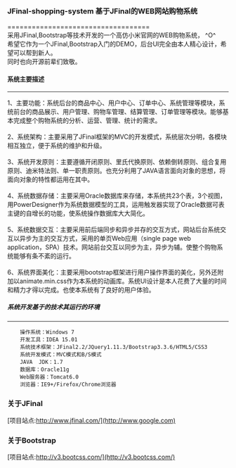 ### JFinal-shopping-system 基于JFinal的WEB网站购物系统
===================================  
采用JFinal,Bootstrap等技术开发的一个高仿小米官网的WEB购物系统， ^O^ <br/>
希望它作为一个JFinal,Bootstrap入门的DEMO，后台UI完全由本人精心设计，希望可以帮到新人。<br/>
同时也向开源前辈们致敬。 

#### 系统主要描述 
-----------------------------------  
1、主要功能：系统后台的商品中心、用户中心、订单中心、系统管理等模块，系统前台的商品展示、用户管理、购物车管理、结算管理、订单管理等模块。能够基本完成整个购物系统的分析、运营、管理、统计的需求。<br/><br/>
2、系统架构：主要采用了JFinal框架的MVC的开发模式，系统层次分明，各模块相互独立，便于系统的维护和升级。<br/><br/>
3、系统开发原则：主要遵循开闭原则、里氏代换原则、依赖倒转原则、组合复用原则、迪米特法则、单一职责原则。也充分利用了JAVA语言面向对象的思想，将面向对象的特性都运用在其中。<br/><br/>
4、系统数据存储：主要采用Oracle数据库来存储，本系统共23个表，3个视图，用PowerDesigner作为系统数据模型的工具，运用触发器实现了Oracle数据可表主键的自增长的功能，使系统操作数据库大大简化。<br/><br/>
5、系统数据交互：主要采用前后端同步和异步并存的交互方式，网站后台系统交互以异步为主的交互方式，采用的单页Web应用（single page web application，SPA）技术。网站前台交互以同步为主，异步为辅。使整个购物系统能够有条不紊的运行。<br/><br/>
6、系统界面美化：主要采用bootstrap框架进行用户操作界面的美化，另外还附加以animate.min.css作为本系统的动画库。系统UI设计是本人花费了大量的时间和精力才得以完成。也使本系统有了良好的用户体验。<br/>

##### 系统开发基于的技术其运行的环境
----------------------------------- 
        操作系统：Windows 7
        开发工具：IDEA 15.01
        系统技术框架：JFinal2.2/JQuery1.11.3/Bootstrap3.3.6/HTML5/CSS3
        系统开发模式：MVC模式和B/S模式
        JAVA  JDK：1.7
        数据库：Oracle11g
        Web服务器：Tomcat6.0
        浏览器：IE9+/Firefox/Chrome浏览器

### 关于JFinal  
[项目站点:http://www.jfinal.com/](http://www.google.com)<br/> 
        
### 关于Bootstrap
[项目站点:http://v3.bootcss.com/](http://v3.bootcss.com/)<br/>
